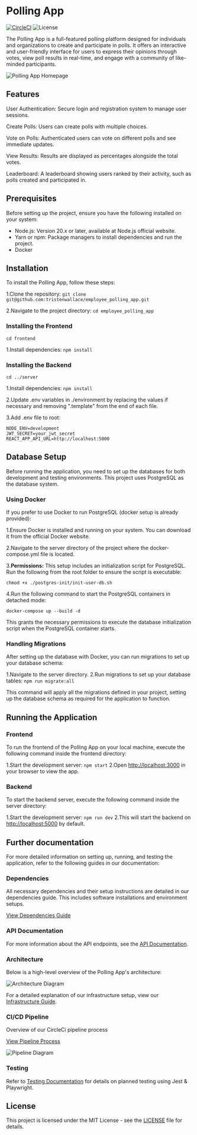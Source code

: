 # Polling App

[![CircleCI](https://dl.circleci.com/status-badge/img/circleci/KPSszw1xUCAvioRxYj4MSJ/pLc8BUmCLCrMcRmxKvR4U/tree/main.svg?style=svg)](https://dl.circleci.com/status-badge/redirect/circleci/KPSszw1xUCAvioRxYj4MSJ/pLc8BUmCLCrMcRmxKvR4U/tree/main)
![License](https://img.shields.io/badge/license-MIT-blue.svg)

The Polling App is a full-featured polling platform designed for individuals and organizations to create and participate in polls. It offers an interactive and user-friendly interface for users to express their opinions through votes, view poll results in real-time, and engage with a community of like-minded participants.

![Polling App Homepage](<https://hangouthabit.sirv.com/polling_app/Homepage.png>)

## Features

User Authentication: Secure login and registration system to manage user sessions.

Create Polls: Users can create polls with multiple choices.

Vote on Polls: Authenticated users can vote on different polls and see immediate updates.

View Results: Results are displayed as percentages alongside the total votes.

Leaderboard: A leaderboard showing users ranked by their activity, such as polls created and participated in.

## Prerequisites

Before setting up the project, ensure you have the following installed on your system:

- Node.js: Version 20.x or later, available at Node.js official website.
- Yarn or npm: Package managers to install dependencies and run the project.
- Docker

## Installation

To install the Polling App, follow these steps:

1.Clone the repository: `git clone git@github.com:tristenwallace/employee_polling_app.git`

2.Navigate to the project directory: `cd employee_polling_app`

### Installing the Frontend

`cd frontend`

1.Install dependencies: `npm install`

### Installing the Backend

`cd ../server`

1.Install dependencies: `npm install`

2.Update .env variables in ./environment by replacing the values if necessary and removing ".template" from the end of each file.

3.Add .env file to root:

```
NODE_ENV=development
JWT_SECRET=your_jwt_secret
REACT_APP_API_URL=http://localhost:5000
```

## Database Setup

Before running the application, you need to set up the databases for both development and testing environments. This project uses PostgreSQL as the database system.

### Using Docker

If you prefer to use Docker to run PostgreSQL (docker setup is already provided):

1.Ensure Docker is installed and running on your system. You can download it from the official Docker website.

2.Navigate to the server directory of the project where the docker-compose.yml file is located.

3.**Permissions:** This setup includes an initialization script for PostgreSQL. Run the following from the root folder to ensure the script is executable:

```
chmod +x ./postgres-init/init-user-db.sh
```

4.Run the following command to start the PostgreSQL containers in detached mode:

```
docker-compose up --build -d
```

This grants the necessary permissions to execute the database initialization script when the PostgreSQL container starts.

### Handling Migrations

After setting up the database with Docker, you can run migrations to set up your database schema:

1.Navigate to the server directory.
2.Run migrations to set up your database tables: `npm run migrate:all`

This command will apply all the migrations defined in your project, setting up the database schema as required for the application to function.


## Running the Application

### Frontend

To run the frontend of the Polling App on your local machine, execute the following command inside the frontend directory:

1.Start the development server: `npm start`
2.Open <http://localhost:3000> in your browser to view the app.

### Backend

To start the backend server, execute the following command inside the server directory:

1.Start the development server: `npm run dev`
2.This will start the backend on <http://localhost:5000> by default.

## Further documentation

For more detailed information on setting up, running, and testing the application, refer to the following guides in our documentation:

### Dependencies

All necessary dependencies and their setup instructions are detailed in our dependencies guide. This includes software installations and environment setups.

[View Dependencies Guide](docs/dependencies.md)

### API Documentation

For more information about the API endpoints, see the [API Documentation](docs/API.md).

### Architecture

Below is a high-level overview of the Polling App's architecture:

![Architecture Diagram](https://hangouthabit.sirv.com/polling_app/architecture_diagram.jpeg)

For a detailed explanation of our infrastructure setup, view our [Infrastructure Guide](docs/infrastructure.md).


### CI/CD Pipeline

Overview of our CircleCi pipeline process

[View Pipeline Process](docs/pipeline_process.md)

![Pipeline Diagram](<https://hangouthabit.sirv.com/polling_app/pipeline_diagram.jpeg>)

### Testing

Refer to [Testing Documentation](frontend/src/tests/docs/testing.md) for details on planned testing using Jest & Playwright.

## License

This project is licensed under the MIT License - see the [LICENSE](LICENSE) file for details.